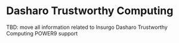 # Dasharo Trustworthy Computing

TBD: move all information related to Insurgo Dasharo Trustworthy Computing
POWER9 support
